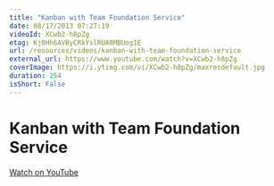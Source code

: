 ```yaml
---
title: "Kanban with Team Foundation Service"
date: 08/17/2013 07:27:19
videoId: XCwb2-h8pZg
etag: Kj0Hh6AVByCRkYslRUA0MBUog1E
url: /resources/videos/kanban-with-team-foundation-service
external_url: https://www.youtube.com/watch?v=XCwb2-h8pZg
coverImage: https://i.ytimg.com/vi/XCwb2-h8pZg/maxresdefault.jpg
duration: 254
isShort: False
---
```


# Kanban with Team Foundation Service



[Watch on YouTube](https://www.youtube.com/watch?v=XCwb2-h8pZg)
